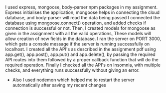 I used express, mongoose, body-parser npm packages in my assignment.
Express initialises the application, mongoose helps in connecting the cloud database, and body-parser will read the data being passed
I connected the database using mongoose.connect() operation, and added checks if connection is successful or not.
Then, I created models for mongoose as given in the assignment with all the valid operations, These models will allow creation of new fields in the database.
I ran the server on PORT 3000, which gets a console message if the server is running successfully on localhost.
I created all the API's as described in the assignment pdf using app.get(), app.post(), app.put() and app.delete(),
by passing the required API routes into them followed by a proper callback function that will do the required operation.
Finally I checked all the API's on Insomnia, with multiple checks, and everything runs successfully without giving an error.

- Also I used nodemon which helped me to restart the server automatically after saving my recent changes
